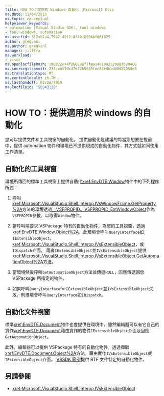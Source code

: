 ```yaml
---
title: HOW TO：提供的 Windows 自動化 |Microsoft Docs
ms.date: 11/04/2016
ms.topic: conceptual
helpviewer_keywords:
- automation [Visual Studio SDK], tool windows
- tool windows, automation
ms.assetid: 512ab2a4-7987-4912-8f40-8804bf66f829
author: gregvanl
ms.author: gregvanl
manager: jillfra
ms.workload:
- vssdk
ms.openlocfilehash: 190372e44f068296f7fea14819a3520803b89406
ms.sourcegitcommit: 23feea519c47e77b5685fec86c4bbd00d22054e3
ms.translationtype: MT
ms.contentlocale: zh-TW
ms.lasthandoff: 02/26/2019
ms.locfileid: "56843128"
---
```

# <a name="how-to-provide-automation-for-windows"></a>HOW TO：提供適用於 windows 的自動化

您可以提供文件和工具視窗的自動化。 提供自動化是建議的每當您想要在視窗中，提供 automation 物件和環境已不提供現成的自動化物件，其方式就如同使用 工作清單。

## <a name="automation-for-tool-windows"></a>自動化的工具視窗

環境所傳回的標準工具視窗上提供自動化<xref:EnvDTE.Window>物件中的下列程序所述：

1.  呼叫<xref:Microsoft.VisualStudio.Shell.Interop.IVsWindowFrame.GetProperty%2A>方法的環境透過[__VSFPROPID。VSFPROPID_ExtWindowObject](<xref:Microsoft.VisualStudio.Shell.Interop.__VSFPROPID.VSFPROPID_ExtWindowObject>)作為`VSFPROPID`參數，以取得`Window`物件。

2.  當呼叫端要求 VSPackage 特有的自動化物件，為您的工具視窗，透過<xref:EnvDTE.Window.Object%2A>，此環境會呼叫`QueryInterface`如`IExtensibleObject`， <xref:Microsoft.VisualStudio.Shell.Interop.IVsExtensibleObject>，或`IDispatch`介面。 兩者`IExtensibleObject`並`IVsExtensibleObject`提供<xref:Microsoft.VisualStudio.Shell.Interop.IVsExtensibleObject.GetAutomationObject%2A>方法。

3.  當環境然後呼叫`GetAutomationObject`方法並傳遞`NULL`，回應傳遞回您 VSPackage 所指定的物件。

4.  如果呼叫`QueryInterface`for`IExtensibleObject`並`IVsExtensibleObject`失敗，則環境會呼叫`QueryInterface`如`IDispatch`。

## <a name="automation-for-document-windows"></a>自動化文件視窗

標準<xref:EnvDTE.Document>物件也會提供在環境中，雖然編輯器可以有它自己的實作<xref:EnvDTE.Document>藉由實作的物件`IExtensibleObject`介面及回應`GetAutomationObject`。

此外，編輯器可以提供 VSPackage 特有的自動化物件，透過擷取<xref:EnvDTE.Document.Object%2A>方法，藉由實作`IVsExtensibleObject`或`IExtensibleObject`介面。 [VSSDK 範例](https://aka.ms/vs2015sdksamples)提供 RTF 文件特定的自動化物件。

## <a name="see-also"></a>另請參閱

- <xref:Microsoft.VisualStudio.Shell.Interop.IVsExtensibleObject>